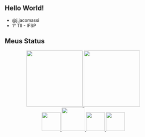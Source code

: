 ## Hello World!
- @j.jacomassi<br>
- 1° TII - IFSP<br>

## Meus Status
<div align="center">
  <a href="https://github.com/jacomassi07">
  <img height="180em" src="https://github-readme-stats.vercel.app/api?username=jacomassi07&show_icons=true&theme=dracula&include_all_commits=true&count_private=true"/>
  <img height="180em" src="https://github-readme-stats.vercel.app/api/top-langs/?username=jacomassi07&layout=compact&langs_count=7&theme=dracula"/>
</div>
  
<div align="center">
  <img height="60" src="https://cdn.jsdelivr.net/gh/devicons/devicon/icons/html5/html5-original.svg" />
  <img height="75" src="https://cdn.jsdelivr.net/gh/devicons/devicon/icons/css3/css3-original-wordmark.svg" />
  <img height="60" src="https://cdn.jsdelivr.net/gh/devicons/devicon/icons/javascript/javascript-original.svg" />
  <img height="60" src="https://cdn.jsdelivr.net/gh/devicons/devicon/icons/python/python-original.svg" />
</div>
